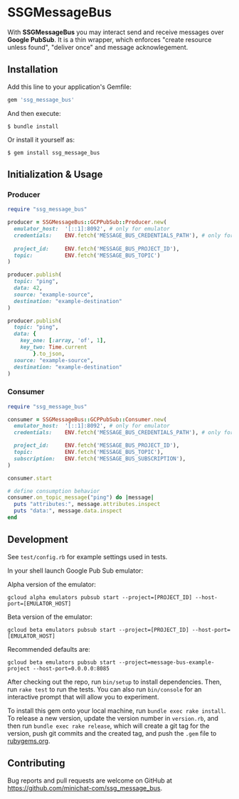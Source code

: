 # SSGMessageBus

With **SSGMessageBus** you may interact send and receive messages over **Google PubSub**.
It is a thin wrapper, which enforces "create resource unless found", "deliver once"  and message acknowlegement.


## Installation

Add this line to your application's Gemfile:

```ruby
gem 'ssg_message_bus'
```

And then execute:

    $ bundle install

Or install it yourself as:

    $ gem install ssg_message_bus

## Initialization & Usage

### Producer
```ruby
require "ssg_message_bus"

producer = SSGMessageBus::GCPPubSub::Producer.new(
  emulator_host:  '[::1]:8092', # only for emulator
  credentials:    ENV.fetch('MESSAGE_BUS_CREDENTIALS_PATH'), # only for non-emulator
  
  project_id:     ENV.fetch('MESSAGE_BUS_PROJECT_ID'),
  topic:          ENV.fetch('MESSAGE_BUS_TOPIC')
)

producer.publish(
  topic: "ping", 
  data: 42, 
  source: "example-source", 
  destination: "example-destination"
)

producer.publish(
  topic: "ping", 
  data: {
    key_one: [:array, 'of', 1],
    key_two: Time.current
        }.to_json, 
  source: "example-source", 
  destination: "example-destination"
)
```

### Consumer
```ruby
require "ssg_message_bus"

consumer = SSGMessageBus::GCPPubSub::Consumer.new(
  emulator_host:  '[::1]:8092', # only for emulator
  credentials:    ENV.fetch('MESSAGE_BUS_CREDENTIALS_PATH'), # only for non-emulator

  project_id:     ENV.fetch('MESSAGE_BUS_PROJECT_ID'),
  topic:          ENV.fetch('MESSAGE_BUS_TOPIC'),
  subscription:   ENV.fetch('MESSAGE_BUS_SUBSCRIPTION'),
)

consumer.start

# define consumption behavior
consumer.on_topic_message("ping") do |message|
  puts "attributes:", message.attributes.inspect
  puts "data:", message.data.inspect
end
```

## Development
See `test/config.rb` for example settings used in tests.

In your shell launch Google Pub Sub emulator:

Alpha version of the emulator:
```
gcloud alpha emulators pubsub start --project=[PROJECT_ID] --host-port=[EMULATOR_HOST]
```

Beta version of the emulator:
```
gcloud beta emulators pubsub start --project=[PROJECT_ID] --host-port=[EMULATOR_HOST]
```

Recommended defaults are:
```
gcloud beta emulators pubsub start --project=message-bus-example-project --host-port=0.0.0.0:8085
```

After checking out the repo, run `bin/setup` to install dependencies. Then, run `rake test` to run the tests. You can also run `bin/console` for an interactive prompt that will allow you to experiment.

To install this gem onto your local machine, run `bundle exec rake install`. To release a new version, update the version number in `version.rb`, and then run `bundle exec rake release`, which will create a git tag for the version, push git commits and the created tag, and push the `.gem` file to [rubygems.org](https://rubygems.org).

## Contributing

Bug reports and pull requests are welcome on GitHub at https://github.com/minichat-com/ssg_message_bus.
